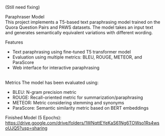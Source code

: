 (Still need fixing)

Paraphraser Model <br>
This project implements a T5-based text paraphrasing model trained on the Quora Question Pairs and PAWS datasets. The model takes an input text and generates semantically equivalent variations with different wording.

Features
- Text paraphrasing using fine-tuned T5 transformer model
- Evaluation using multiple metrics: BLEU, ROUGE, METEOR, and ParaScore
- Web interface for interactive paraphrasing

<br>
Metrics
The model has been evaluated using:

- BLEU: N-gram precision metric
- ROUGE: Recall-oriented metric for summarization/paraphrasing
- METEOR: Metric considering stemming and synonyms
- ParaScore: Semantic similarity metric based on BERT embeddings

Finished Model (5 Epochs):
https://drive.google.com/drive/folders/1WNqttEYeKaS61Ng6TOWso1Rs4wsoUJQ5?usp=sharing
